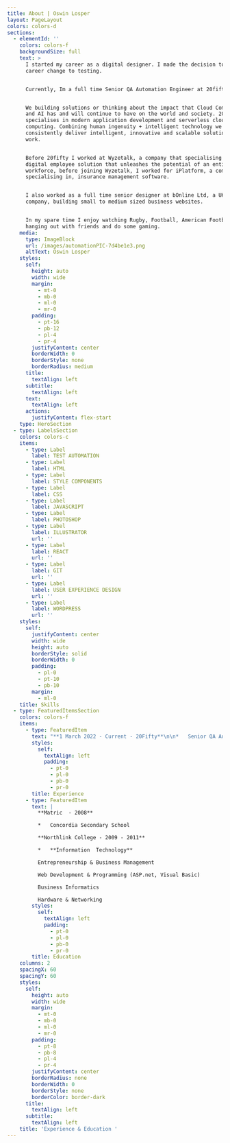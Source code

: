 ```yaml
---
title: About | Oswin Losper
layout: PageLayout
colors: colors-d
sections:
  - elementId: ''
    colors: colors-f
    backgroundSize: full
    text: >
      I started my career as a digital designer. I made the decision to make a
      career change to testing.


      Currently, Im a full time Senior QA Automation Engineer at 20fifty.


      We building solutions or thinking about the impact that Cloud Computing
      and AI has and will continue to have on the world and society. 20fifty
      specialises in modern application development and serverless cloud
      computing. Combining human ingenuity + intelligent technology we
      consistently deliver intelligent, innovative and scalable solutions that
      work.


      Before 20fifty I worked at Wyzetalk, a company that specialising in a
      digital employee solution that unleashes the potential of an entire
      workforce, before joining Wyzetalk, I worked for iPlatform, a company
      specialising in, insurance management software.


      I also worked as a full time senior designer at bOnline Ltd, a UK based
      company, building small to medium sized business websites.


      In my spare time I enjoy watching Rugby, Football, American Football,
      hanging out with friends and do some gaming.
    media:
      type: ImageBlock
      url: /images/automationPIC-7d4be1e3.png
      altText: Oswin Losper
    styles:
      self:
        height: auto
        width: wide
        margin:
          - mt-0
          - mb-0
          - ml-0
          - mr-0
        padding:
          - pt-16
          - pb-12
          - pl-4
          - pr-4
        justifyContent: center
        borderWidth: 0
        borderStyle: none
        borderRadius: medium
      title:
        textAlign: left
      subtitle:
        textAlign: left
      text:
        textAlign: left
      actions:
        justifyContent: flex-start
    type: HeroSection
  - type: LabelsSection
    colors: colors-c
    items:
      - type: Label
        label: TEST AUTOMATION
      - type: Label
        label: HTML
      - type: Label
        label: STYLE COMPONENTS
      - type: Label
        label: CSS
      - type: Label
        label: JAVASCRIPT
      - type: Label
        label: PHOTOSHOP
      - type: Label
        label: ILLUSTRATOR
        url: ''
      - type: Label
        label: REACT
        url: ''
      - type: Label
        label: GIT
        url: ''
      - type: Label
        label: USER EXPERIENCE DESIGN
        url: ''
      - type: Label
        label: WORDPRESS
        url: ''
    styles:
      self:
        justifyContent: center
        width: wide
        height: auto
        borderStyle: solid
        borderWidth: 0
        padding:
          - pl-0
          - pt-10
          - pb-10
        margin:
          - ml-0
    title: Skills
  - type: FeaturedItemsSection
    colors: colors-f
    items:
      - type: FeaturedItem
        text: "**1 March 2022 - Current - 20Fifty**\n\n*   Senior QA Automation Engineer\n\n**September 2019 - February 2022 - Wyzetalk**\n\n*   Front End Automation Tester\n\n**September 2017 - September 2019 - iPlatform**\n\n*   Web Design & Front End Automation Tester\n\n**August 2013 - August 2017 -**\_**bOnline**\n\n*   Senior Tester & Designer & Team Lead\n\n"
        styles:
          self:
            textAlign: left
            padding:
              - pt-0
              - pl-0
              - pb-0
              - pr-0
        title: Experience
      - type: FeaturedItem
        text: |
          **Matric  - 2008**

          *   Concordia Secondary School

          **Northlink College - 2009 - 2011**

          *   **Information  Technology**

          Entrepreneurship & Business Management

          Web Development & Programming (ASP.net, Visual Basic)

          Business Informatics

          Hardware & Networking
        styles:
          self:
            textAlign: left
            padding:
              - pt-0
              - pl-0
              - pb-0
              - pr-0
        title: Education
    columns: 2
    spacingX: 60
    spacingY: 60
    styles:
      self:
        height: auto
        width: wide
        margin:
          - mt-0
          - mb-0
          - ml-0
          - mr-0
        padding:
          - pt-8
          - pb-8
          - pl-4
          - pr-4
        justifyContent: center
        borderRadius: none
        borderWidth: 0
        borderStyle: none
        borderColor: border-dark
      title:
        textAlign: left
      subtitle:
        textAlign: left
    title: 'Experience & Education '
---
```

